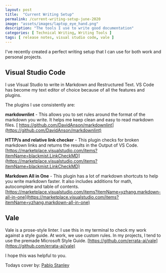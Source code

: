 ```yaml
---
layout: post
title:  "Current Writing Setup"
permalink: /current-writing-setup-june-2020
image: "assets/images/laptop_eye_hand.png"
description: "The tools I use to write good documentation"
categories: [ Technical Writing, Writing Tools ]
tags: [ release notes, visual studio code, vale ]
---
```


I've recently created a perfect writing setup that I can use for both work and personal projects. 

## Visual Studio Code

I use Visual Studio to write in Markdown and Restructured Text. VS Code has become my text editor of choice because of all the features and plugins. 

The plugins I use consistently are:

**markdownlint** - This allows you to set rules around the format of the markdown you write. It helps me keep clean and easy to read markdown files. [ https://github.com/DavidAnson/markdownlint](https://github.com/DavidAnson/markdownlint)

**HTTP/s and relative link checker** - This plugin checks for broken markdown links and returns the results in the Output of VS Code. [https://marketplace.visualstudio.com/items?itemName=blackmist.LinkCheckMD](https://marketplace.visualstudio.com/items?itemName=blackmist.LinkCheckMD)

**Markdown All in One** - This plugin has a lot of markdown shortcuts to help you write markdown faster. It also includes additions for math, autocomplete and table of contents. [https://marketplace.visualstudio.com/items?itemName=yzhang.markdown-all-in-one](https://marketplace.visualstudio.com/items?itemName=yzhang.markdown-all-in-one)

## Vale

Vale is a prose-style linter. I use this in my terminal to check my work against a style guide. At work, we use custom rules. In my projects, I tend to use the premade Microsoft Style Guide. [https://github.com/errata-ai/vale](https://github.com/errata-ai/vale)

I hope this was helpful to you. 


Todays cover by: [Pablo Stanley](https://blush.design/artists/pablo-stanley)